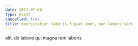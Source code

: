 ```yaml
---
date: 2017-07-09
type: event
cancelled: true
title: exercitation laboris fugiat amet, non labore sint
---
```

elit, do labore qui magna non laboris